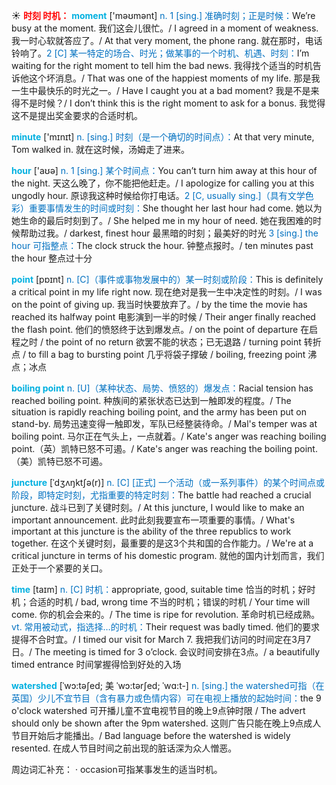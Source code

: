 ☀ <font color="red">**时刻 时机：**</font>
<font color="sky blue">**moment**</font> ['məʊmənt] 
<font color="#0070c0">n. 1 [sing.] 准确时刻；正是时候：</font>We’re busy at the moment. 我们这会儿很忙。/ I agreed in a moment of weakness. 我一时心软就答应了。/ At that very moment, the phone rang. 就在那时，电话铃响了。<font color="#0070c0">2 [C] 某一特定的场合、时光；做某事的一个时机、机遇、时刻：</font>I’m waiting for the right moment to tell him the bad news. 我得找个适当的时机告诉他这个坏消息。/ That was one of the happiest moments of my life. 那是我一生中最快乐的时光之一。/ Have I caught you at a bad moment? 我是不是来得不是时候？/ I don’t think this is the right moment to ask for a bonus. 我觉得这不是提出奖金要求的合适时机。

<font color="sky blue">**minute**</font> ['mɪnɪt] 
<font color="#0070c0">n. [sing.] 时刻（是一个确切的时间点）：</font>At that very minute, Tom walked in. 就在这时候，汤姆走了进来。

<font color="sky blue">**hour**</font> ['aʊə] 
<font color="#0070c0">n. 1 [sing.] 某个时间点：</font>You can’t turn him away at this hour of the night. 天这么晚了，你不能把他赶走。/ I apologize for calling you at this ungodly hour. 原谅我这种时候给你打电话。<font color="#0070c0">2 [C, usually sing.]（具有文学色彩）重要事情发生的时间或时刻：</font>She thought her last hour had come. 她以为她生命的最后时刻到了。/ She helped me in my hour of need. 她在我困难的时候帮助过我。/ darkest, finest hour 最黑暗的时刻；最美好的时光 <font color="#0070c0">3 [sing.] the hour 可指整点：</font>The clock struck the hour. 钟整点报时。/ ten minutes past the hour 整点过十分

<font color="sky blue">**point**</font> [pɒɪnt] 
<font color="#0070c0">n. [C]（事件或事物发展中的）某一时刻或阶段：</font>This is definitely a critical point in my life right now. 现在绝对是我一生中决定性的时刻。/ I was on the point of giving up. 我当时快要放弃了。/ by the time the movie has reached its halfway point 电影演到一半的时候 / Their anger finally reached the flash point. 他们的愤怒终于达到爆发点。/ on the point of departure 在启程之时 / the point of no return 欲罢不能的状态；已无退路 / turning point 转折点 / to fill a bag to bursting point 几乎将袋子撑破 / boiling, freezing point 沸点；冰点
                      
<font color="sky blue">**boiling point**</font>
<font color="#0070c0">n. [U]（某种状态、局势、愤怒的）爆发点：</font>Racial tension has reached boiling point. 种族间的紧张状态已达到一触即发的程度。/ The situation is rapidly reaching boiling point, and the army has been put on stand-by. 局势迅速变得一触即发，军队已经整装待命。/ Mal's temper was at boiling point. 马尔正在气头上，一点就着。/ Kate's anger was reaching boiling point.（英）凯特已怒不可遏。/ Kate's anger was reaching the boiling point.（美）凯特已怒不可遏。

<font color="sky blue">**juncture**</font> [ˈdʒʌŋktʃə(r)]
<font color="#0070c0">n. [C] [正式] 一个活动（或一系列事件）的某个时间点或阶段，即特定时刻，尤指重要的特定时刻：</font>The battle had reached a crucial juncture. 战斗已到了关键时刻。/ At this juncture, I would like to make an important announcement. 此时此刻我要宣布一项重要的事情。/ What's important at this juncture is the ability of the three republics to work together. 在这个关键时刻，最重要的是这3个共和国的合作能力。/ We're at a critical juncture in terms of his domestic program. 就他的国内计划而言，我们正处于一个紧要的关口。

<font color="sky blue">**time**</font> [taɪm] 
<font color="#0070c0">n. [C] 时机：</font>appropriate, good, suitable time 恰当的时机；好时机；合适的时机 / bad, wrong time 不当的时机；错误的时机 / Your time will come. 你的机会会来的。/ The time is ripe for revolution. 革命时机已经成熟。<font color="#0070c0">vt. 常用被动式，指选择…的时机：</font>Their request was badly timed. 他们的要求提得不合时宜。/ I timed our visit for March 7. 我把我们访问的时间定在3月7日。/ The meeting is timed for 3 o’clock. 会议时间安排在3点。/ a beautifully timed entrance 时间掌握得恰到好处的入场
           
<font color="sky blue">**watershed**</font> [ˈwɔ:təʃed; 美 ˈwɔ:tərʃed; ˈwɑ:t-]
<font color="#0070c0">n. [sing.] the watershed可指（在英国）少儿不宜节目（含有暴力或色情内容）可在电视上播放的起始时间：</font>the 9 o'clock watershed 可开播儿童不宜电视节目的晚上9点钟时限 / The advert should only be shown after the 9pm watershed. 这则广告只能在晚上9点成人节目开始后才能播出。/ Bad language before the watershed is widely resented. 在成人节目时间之前出现的脏话深为众人憎恶。

周边词汇补充：
· occasion可指某事发生的适当时机。


